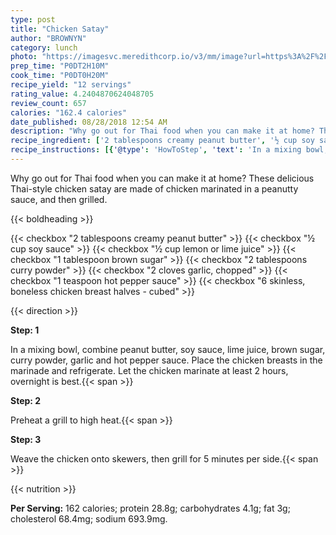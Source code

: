 ```yaml
---
type: post
title: "Chicken Satay"
author: "BROWNYN"
category: lunch
photo: "https://imagesvc.meredithcorp.io/v3/mm/image?url=https%3A%2F%2Fimages.media-allrecipes.com%2Fuserphotos%2F817812.jpg"
prep_time: "P0DT2H10M"
cook_time: "P0DT0H20M"
recipe_yield: "12 servings"
rating_value: 4.2404870624048705
review_count: 657
calories: "162.4 calories"
date_published: 08/28/2018 12:54 AM
description: "Why go out for Thai food when you can make it at home? These delicious Thai-style chicken satay are made of chicken marinated in a peanutty sauce, and then grilled."
recipe_ingredient: ['2 tablespoons creamy peanut butter', '½ cup soy sauce', '½ cup lemon or lime juice', '1 tablespoon brown sugar', '2 tablespoons curry powder', '2 cloves garlic, chopped', '1 teaspoon hot pepper sauce', '6 skinless, boneless chicken breast halves - cubed']
recipe_instructions: [{'@type': 'HowToStep', 'text': 'In a mixing bowl, combine peanut butter, soy sauce, lime juice, brown sugar, curry powder, garlic and hot pepper sauce. Place the chicken breasts in the marinade and refrigerate. Let the chicken marinate at least 2 hours, overnight is best.\n'}, {'@type': 'HowToStep', 'text': 'Preheat a grill to high heat.\n'}, {'@type': 'HowToStep', 'text': 'Weave the chicken onto skewers, then grill for 5 minutes per side.\n'}]
---
```


Why go out for Thai food when you can make it at home? These delicious Thai-style chicken satay are made of chicken marinated in a peanutty sauce, and then grilled. 

{{< boldheading >}}

{{< checkbox "2 tablespoons creamy peanut butter" >}}
{{< checkbox "½ cup soy sauce" >}}
{{< checkbox "½ cup lemon or lime juice" >}}
{{< checkbox "1 tablespoon brown sugar" >}}
{{< checkbox "2 tablespoons curry powder" >}}
{{< checkbox "2 cloves garlic, chopped" >}}
{{< checkbox "1 teaspoon hot pepper sauce" >}}
{{< checkbox "6  skinless, boneless chicken breast halves - cubed" >}}


{{< direction >}}

**Step: 1**

In a mixing bowl, combine peanut butter, soy sauce, lime juice, brown sugar, curry powder, garlic and hot pepper sauce. Place the chicken breasts in the marinade and refrigerate. Let the chicken marinate at least 2 hours, overnight is best.{{< span >}}

**Step: 2**

Preheat a grill to high heat.{{< span >}}

**Step: 3**

Weave the chicken onto skewers, then grill for 5 minutes per side.{{< span >}}

{{< nutrition >}}

**Per Serving:** 162 calories; protein 28.8g; carbohydrates 4.1g; fat 3g; cholesterol 68.4mg; sodium 693.9mg.